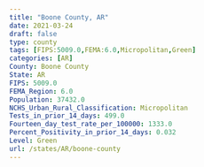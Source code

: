 ```yaml
---
title: "Boone County, AR"
date: 2021-03-24
draft: false
type: county
tags: [FIPS:5009.0,FEMA:6.0,Micropolitan,Green]
categories: [AR]
County: Boone County
State: AR
FIPS: 5009.0
FEMA_Region: 6.0
Population: 37432.0
NCHS_Urban_Rural_Classification: Micropolitan
Tests_in_prior_14_days: 499.0
Fourteen_day_test_rate_per_100000: 1333.0
Percent_Positivity_in_prior_14_days: 0.032
Level: Green
url: /states/AR/boone-county
---
```



